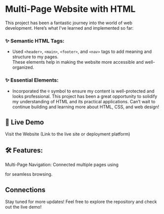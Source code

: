 # Multi-Page Website with HTML 

This project has been a fantastic journey into the world of web development. Here’s what I’ve learned and implemented so far:

### ✨ Semantic HTML Tags:
- Used `<header>`, `<main>`, `<footer>`, and `<nav>` tags to add meaning and structure to my pages.  
These elements help in making the website more accessible and well-organized.

### ✨ Essential Elements:
- Incorporated the `©` symbol to ensure my content is well-protected and looks professional. 
This project has been a great opportunity to solidify my understanding of HTML and its practical applications.
Can’t wait to continue building and learning more about HTML, CSS, and web design!

## 🌟 Live Demo
Visit the Website (Link to the live site or deployment platform)

## 🛠️ Features:

Multi-Page Navigation: Connected multiple pages using <nav> for seamless browsing.

## Connections

Stay tuned for more updates!
Feel free to explore the repository and check out the live demo!
